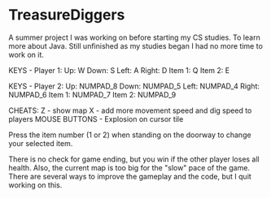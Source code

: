 # TreasureDiggers
A summer project I was working on before starting my CS studies. To learn more about Java.
Still unfinished as my studies began I had no more time to work on it.


KEYS - Player 1:
Up: W
Down: S
Left: A
Right: D
Item 1: Q
Item 2: E

KEYS - Player 2:
Up: NUMPAD_8
Down: NUMPAD_5
Left: NUMPAD_4
Right: NUMPAD_6
Item 1: NUMPAD_7
Item 2: NUMPAD_9

CHEATS:
Z - show map
X - add more movement speed and dig speed to players
MOUSE BUTTONS - Explosion on cursor tile

Press the item number (1 or 2) when standing on the doorway to change your selected item.

There is no check for game ending, but you win if the other player loses all health.
Also, the current map is too big for the "slow" pace of the game.
There are several ways to improve the gameplay and the code, but I quit working on this.
